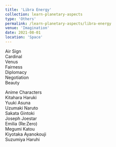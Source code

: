 ```yaml
---
title: 'Libra Energy'
collection: learn-planetary-aspects
type: 'Others'
permalink: /learn-planetary-aspects/libra-energy
venue: 'Imagination'
date: 2021-08-01
location: 'Space'
---
```


Air Sign  
Cardinal    
Venus      
Fairness      
Diplomacy      
Negotiation      
Beauty       
  
Anime Characters  
Kitahara Haruki \
Yuuki Asuna \
Uzumaki Naruto \
Sakata Gintoki   
Joseph Joestar    
Emilia (Re:Zero) \
Megumi Katou  
Kiyotaka Ayanokouji \
Suzumiya Haruhi
